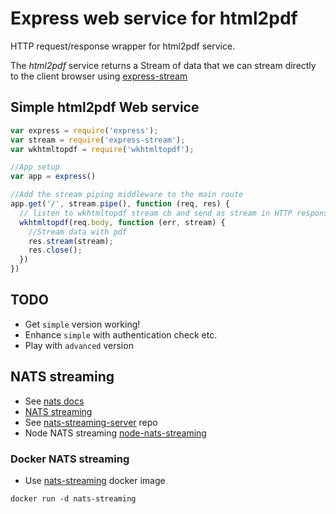 # Express web service for html2pdf

HTTP request/response wrapper for html2pdf service.

The *html2pdf* service returns a Stream of data that we can stream directly to the client browser using [express-stream](https://www.npmjs.com/package/express-stream)

## Simple html2pdf Web service

```js
var express = require('express');
var stream = require('express-stream');
var wkhtmltopdf = require('wkhtmltopdf');

//App setup
var app = express()

//Add the stream piping middleware to the main route
app.get('/', stream.pipe(), function (req, res) {
  // listen to wkhtmltopdf stream cb and send as stream in HTTP response
  wkhtmltopdf(req.body, function (err, stream) {
    //Stream data with pdf
    res.stream(stream);
    res.close();
  })
})
```

## TODO

- Get `simple` version working!
- Enhance `simple` with authentication check etc.
- Play with `advanced` version

## NATS streaming

- See [nats docs](http://nats.io/documentation/)
- [NATS streaming](https://nats.io/documentation/streaming/nats-streaming-intro/)
- See [nats-streaming-server](https://github.com/nats-io/nats-streaming-server/) repo
- Node NATS streaming [node-nats-streaming](https://github.com/nats-io/node-nats-streaming)

### Docker NATS streaming

- Use [nats-streaming](https://hub.docker.com/_/nats-streaming/) docker image

`docker run -d nats-streaming`


